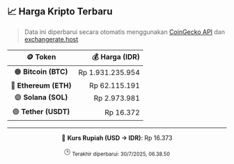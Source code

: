 

<!-- HARGA_KRIPTO -->
## 📈 Harga Kripto Terbaru

> Data ini diperbarui secara otomatis menggunakan [CoinGecko API](https://www.coingecko.com/) dan [exchangerate.host](https://exchangerate.host/)

<div align="center">

| 🪙 Token | 💰 Harga (IDR) |
|:------:|---------------:|
| 🟠 **Bitcoin (BTC)**   | Rp 1.931.235.954 |
| 🔵 **Ethereum (ETH)**  | Rp 62.115.191 |
| 🟣 **Solana (SOL)**    | Rp 2.973.981 |
| 🟢 **Tether (USDT)**   | Rp 16.372 |

---

💱 **Kurs Rupiah (USD → IDR)**: Rp 16.373

🕒 <sub>Terakhir diperbarui: 30/7/2025, 06.38.50</sub>

</div>
<!-- /HARGA_KRIPTO -->